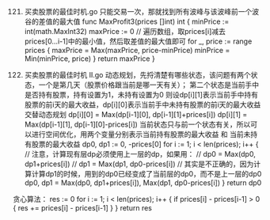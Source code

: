 121. 买卖股票的最佳时机.go
只能交易一次，那就找到所有波峰与该波峰前一个波谷的差值的最大值
func MaxProfit3(prices []int) int {
	minPrice := int(math.MaxInt32)
	maxPrice := 0
	// 遍历数组，取prices[i]减去prices[0...i-1]中的最小值，然后取差值的最大值即可
	for _, price := range prices {
		maxPrice = Max(maxPrice, price-minPrice)
		minPrice = Min(minPrice, price)
	}
	return maxPrice
}


122. 买卖股票的最佳时机 II.go
动态规划，先捋清楚有哪些状态，该问题有两个状态，一个是第几天（股票价格跟当前是哪一天有关）；
第二个状态是当前手中是否持有股票，持有设置为1，未持有设置为0
则设dp[i][1]表示当前手中持有股票的前i天的最大收益，dp[i][0]表示当前手中未持有股票的前i天的最大收益
交替动态规划
dp[i][0] = Max(dp[i-1][0], dp[i-1][1]+prices[i])
dp[i][1] = Max(dp[i-1][1], dp[i-1][0]-prices[i])
当前状态只与前一个状态有关，所以可以进行空间优化，用两个变量分别表示当前持有股票的最大收益 和 当前未持有股票的最大收益
	dp0, dp1 := 0, -prices[0]
	for i := 1; i < len(prices); i++ {
		// 注意，计算现有层dp必须使用上一层的dp，如果用：
		// dp0 = Max(dp0, dp1+prices[i])
		// dp1 = Max(dp1, dp0-prices[i])
		// 其实是不正确的，因为计算计算dp1的时候，用到的dp0已经变成了当前层的dp0，而不是上一层的dp0
		dp0, dp1 = Max(dp0, dp1+prices[i]), Max(dp1, dp0-prices[i])
	}
	return dp0
	

贪心算法：
	res := 0
	for i := 1; i < len(prices); i++ {
		if prices[i] - prices[i-1] > 0 {
			res += prices[i] - prices[i-1]
		}
	}
	return res